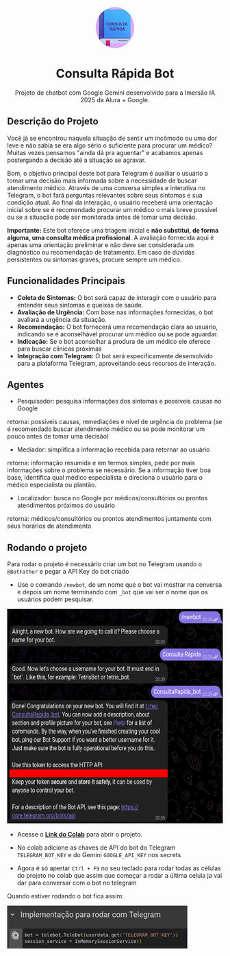 <div align="center">
  <img src="recursos/icone.png" alt="Icone" height="96" style="border-radius: 100%">
  <h1>Consulta Rápida Bot</h1>
</div>

<p align="center">
  Projeto de chatbot com Google Gemini desenvolvido para a Imersão IA 2025 da Alura + Google.
</p>

## Descrição do Projeto

Você já se encontrou naquela situação de sentir um incômodo ou uma dor leve e não sabia se era algo sério o suficiente para procurar um médico? Muitas vezes pensamos "ainda dá pra aguentar" e acabamos apenas postergando a decisão até a situação se agravar.

Bom, o objetivo principal deste bot para Telegram é auxiliar o usuário a tomar uma decisão mais informada sobre a necessidade de buscar atendimento médico. Através de uma conversa simples e interativa no Telegram, o bot fará perguntas relevantes sobre seus sintomas e sua condição atual. Ao final da interação, o usuário receberá uma orientação inicial sobre se é recomendado procurar um médico o mais breve possível ou se a situação pode ser monitorada antes de tomar uma decisão.

**Importante:** Este bot oferece uma triagem inicial e **não substitui, de forma alguma, uma consulta médica profissional**. A avaliação fornecida aqui é apenas uma orientação preliminar e não deve ser considerada um diagnóstico ou recomendação de tratamento. Em caso de dúvidas persistentes ou sintomas graves, procure sempre um médico.

## Funcionalidades Principais

- **Coleta de Sintomas:** O bot será capaz de interagir com o usuário para entender seus sintomas e queixas de saúde.
- **Avaliação de Urgência:** Com base nas informações fornecidas, o bot avaliará a urgência da situação.
- **Recomendação:** O bot fornecerá uma recomendação clara ao usuário, indicando se é aconselhável procurar um médico ou se pode aguardar.
- **Indicação:** Se o bot aconselhar a produra de um médico ele oferece para buscar clinicas próximas
- **Integração com Telegram:** O bot será especificamente desenvolvido para a plataforma Telegram, aproveitando seus recursos de interação.

## Agentes

- Pesquisador: pesquisa informações dos sintomas e possíveis causas no Google

retorna: possíveis causas, remediações e nível de urgência do problema (se é recomendado buscar atendimento médico ou se pode monitorar um pouco antes de tomar uma decisão)

- Mediador: simplifica a informação recebida para retornar ao usuário

retorna: informação resumida e em termos simples, pede por mais informações sobre o problema se necessário. Se a informação tiver boa base, identifica qual médico especialista e direciona o usuário para o médico especialista ou plantão.

- Localizador: busca no Google por médicos/consultórios ou prontos atendimentos próximos do usuário

retorna: médicos/consultórios ou prontos atendimentos juntamente com seus horários de atendimento

## Rodando o projeto

Para rodar o projeto é necessário criar um bot no Telegram usando o `@BotFather` e pegar a API Key do bot criado

- Use o comando `/newbot`, de um nome que o bot vai mostrar na conversa e depois um nome terminando com `_bot` que vai ser o nome que os usuários podem pesquisar.

<img src="recursos/criando_bot.png" alt="Criando o bot" height="500px">

- Acesse o <a href="https://colab.research.google.com/drive/1g4874cI9-JZl3zobRHQzKgO6LLdpFjD7?usp=sharing"><strong>Link do Colab</strong></a> para abrir o projeto.

- No colab adicione as chaves de API do bot do Telegram `TELEGRAM_BOT_KEY` e do Gemini `GOOGLE_API_KEY` nos secrets

- Agora é só apertar `Ctrl + F9` no seu teclado para rodar todas as células do projeto no colab que assim que começar a rodar a última celula ja vai dar para conversar com o bot no telegram

Quando estiver rodando o bot fica assim:

<img src="recursos/bot_rodando.png" alt="Bot rodando" height="100px">

